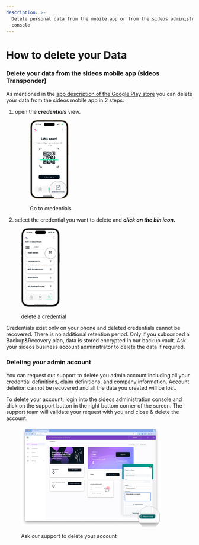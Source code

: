 ```yaml
---
description: >-
  Delete personal data from the mobile app or from the sideos administration
  console
---
```


# How to delete your Data

### Delete your data from the sideos mobile app (sideos Transponder)

As mentioned in the [app description of the Google Play store](https://play.google.com/store/apps/details?id=com.sideosmobile) you can delete your data from the sideos mobile app in 2 steps:&#x20;

1.  open the _**credentials**_ view.&#x20;



    <figure><img src=".gitbook/assets/Pill=true, Color=Gold.png" alt="" width="105"><figcaption><p>Go to credentials</p></figcaption></figure>
2. select the credential you want to delete and _**click on the bin icon.**_

<figure><img src=".gitbook/assets/Pill=true, Color=Space Black.png" alt="" width="105"><figcaption><p>delete a credential</p></figcaption></figure>

Credentials exist only on your phone and deleted credentials cannot be recovered. There is no additional retention period. Only if you subscribed a Backup\&Recovery plan, data is stored encrypted in our backup vault. Ask your sideos business account administrator to delete the data if required.&#x20;

### Deleting your admin account

You can request out support to delete you admin account including all your credential definitions, claim definitions, and company information. Account deletion cannot be recovered and all the data you created will be lost.&#x20;

To delete your account, login into the sideos administration console and click on the support button in the right bottom corner of the screen. The support team will validate your request with you and close & delete the account.&#x20;

<figure><img src=".gitbook/assets/Screenshot 2024-04-07 at 22.55.55.png" alt="" width="375"><figcaption><p>Ask our support to delete your account</p></figcaption></figure>
